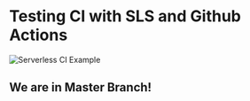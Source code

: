 # Testing CI with SLS and Github Actions

![Serverless CI Example](https://github.com/itsayushs/sls-actionci/workflows/Serverless%20CI%20Example/badge.svg)

## We are in Master Branch!

